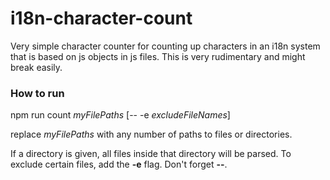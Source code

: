 # i18n-character-count

Very simple character counter for counting up characters in an i18n system that is based 
on js objects in js files. This is very rudimentary and might break easily.

### How to run

npm run count *myFilePaths* [-- -e *excludeFileNames*]

replace *myFilePaths* with any number of paths to files or directories. 

If a directory is given, all files inside that directory will be parsed.
To exclude certain files, add the **-e** flag. Don't forget **--**. 
